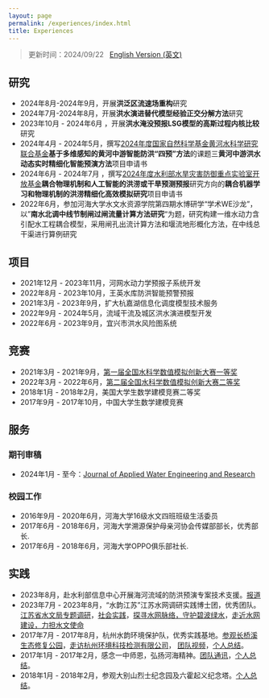 ```yaml
---
layout: page
permalink: /experiences/index.html
title: Experiences
---
```


> 更新时间：2024/09/22 &nbsp; [English Version (英文)](https://lujiabo98.github.io/file/experiences_en/)

## 研究

- 2024年8月-2024年9月，开展**洪泛区流速场重构**研究
- 2024年7月-2024年8月，开展**洪水演进替代模型经验正交分解方法**研究
- 2023年10月 - 2024年6月 ，开展**洪水淹没预报LSG模型的高斯过程内核比较**研究<br>
- 2024年4月 - 2024年5月，撰写[2024年度国家自然科学基金黄河水科学研究联合基金](https://www.nsfc.gov.cn/publish/portal0/tab434/info92406.htm)**基于多维感知的黄河中游智能防洪“四预”方法**的课题三**黄河中游洪水动态实时精细化智能预演方法**项目申请书<br>
- 2024年6月  - 2024年7月 ，撰写[2024年度水利部水旱灾害防御重点实验室开放基金](http://www.nhri.cn/art/2024/6/17/art_33_76659.html)**耦合物理机制和人工智能的洪涝或干旱预测预报**研究方向的**耦合机器学习和物理机制的洪涝精细化高效模拟研究**项目申请书
- 2022年6月，参加河海大学水文水资源学院第四期水博研学“学术WE沙龙”，以”**南水北调中线节制闸过闸流量计算方法研究**“为题，研究构建一维水动力含引配水工程耦合模型，采用闸孔出流计算方法和堰流地形概化方法，在中线总干渠进行算例研究



## 项目

- 2021年12月 - 2023年11月，河网水动力学预报子系统开发
- 2022年8月 - 2023年10月，王英水库防洪智能预警预报
- 2021年3月 - 2023年9月，扩大杭嘉湖信息化调度模型技术服务
- 2022年9月 - 2024年5月，流域干流及城区洪水演进模型开发
- 2022年6月 - 2023年9月，宜兴市洪水风险图系统



## 竞赛

- 2021年3月 - 2021年9月，[第一届全国水科学数值模拟创新大赛一等奖](https://mp.weixin.qq.com/s?src=11&timestamp=1726997689&ver=5522&signature=drRpqROYIOv0TXR4KvlN0sPYYJb031p0bEyvvswJbNU-*Gxi2IF0WY3GauV7uHrCLNrV1ugavzMXvOocmZMpB0nQlQYAt3vjYPiJOXpV*Mvuvlb5oVUsMh8-p8KTn*K7&new=1)
- 2022年3月 - 2022年6月，[第二届全国水科学数值模拟创新大赛二等奖](https://mp.weixin.qq.com/s?src=11&timestamp=1726997689&ver=5522&signature=drRpqROYIOv0TXR4KvlN0sPYYJb031p0bEyvvswJbNVyDYnxTzSw*XnbBA6QW2wDGBePGGS0nXiaZFOpSAQpi2JX*zX2XPUWjKF6ksLJP9LU3ih2OAhr5TWBG*8n5ZRe&new=1)
- 2018年1月 - 2018年2月，美国大学生数学建模竞赛二等奖
- 2017年9月 - 2017年10月，中国大学生数学建模竞赛<br>



## 服务

### 期刊审稿

- 2024年1月 - 至今：[Journal of Applied Water Engineering and Research](https://www.tandfonline.com/journals/tjaw20)



### 校园工作

- 2016年9月 - 2020年6月，河海大学16级水文四班班级生活委员
- 2017年6月 - 2018年6月，河海大学溯源保护母亲河协会传媒部部长，优秀部长.
- 2017年6月 - 2018年6月，河海大学OPPO俱乐部社长.<br>



## 实践

- 2023年8月，赴水利部信息中心开展海河流域的防洪预演专案技术支援。[报道](https://shxy.hhu.edu.cn/post/3973)
- 2023年7月 - 2023年8月，“水韵江苏”江苏水网调研实践博士团，优秀团队。[江苏省水文局专题调研](https://shxy.hhu.edu.cn/2023/0718/c3462a263717/page.htm)，[社会实践](https://mp.weixin.qq.com/s?__biz=MzIyMjQ0MzAyOQ==&mid=2247542076&idx=1&sn=58c71f3dd04963c40dbcf96f268b40b4&chksm=e82f0646df588f5055970bcdaff098c58c2b89d55f328d34647a94f2b79c28ed8fba5878ae7b&mpshare=1&scene=23&srcid=0725n63ZG0nfpS4AzhvoJ5yH&sharer_sharetime=1690275453281&sharer_shareid=07e699e99ef7214cbbbbdd8274e03052#rd)，[探寻水网脉络，守护碧波绿水](https://xiaoyuan.cycnet.com.cn/s?uid=7579456&app_version=1.4.9&sid=1573508&time=1692069273&signature=k5yNLlPgo6r98RX0bMW7Y9yqDCK3X3W7KEVpwGOxvAqDZzBJdm&sign=67767027d706ab88dc6fed7264fa3e8a#)，[走近水网建设，力担水文使命](https://mp.weixin.qq.com/s?__biz=Mzg4MjY2NzMxOA==&mid=2247489507&idx=1&sn=579e1bbfaf85d38e77da2e6e1a5da121&chksm=cf526dbaf825e4ac4d1b0582971cae40c33e0b5cc3c1d22743b11369c3653860bb6c10dd4d24&mpshare=1&scene=23&srcid=0815zFi8EFwWClTVlJqpmT58&sharer_sharetime=1692069445110&sharer_shareid=638b2a9b6a43018a5b97d25800c3b725#rd)
- 2017年7月 - 2017年8月，杭州水韵环境保护队，优秀实践基地。[参观长桥溪生态修复公园](https://shxy.hhu.edu.cn/2017/0711/c3463a53685/page.htm)，[走访杭州环境科技检测有限公司](https://shxy.hhu.edu.cn/2017/0708/c3463a53654/page.htm)， [团队视频](https://www.bilibili.com/video/BV1Ex411B72r/)，[个人总结](https://lujiabo98.github.io/blogs/practice2_personal)。
- 2017年1月 - 2017年2月，感念一中师恩，弘扬河海精神。[团队通讯](https://lujiabo98.github.io/blogs/practice1_team)，[个人总结](https://lujiabo98.github.io/blogs/practice1_personal)。
- 2018年1月 - 2018年2月，参观大别山烈士纪念园及六霍起义纪念塔。[个人总结](https://lujiabo98.github.io/blogs/practice3_personal)。

